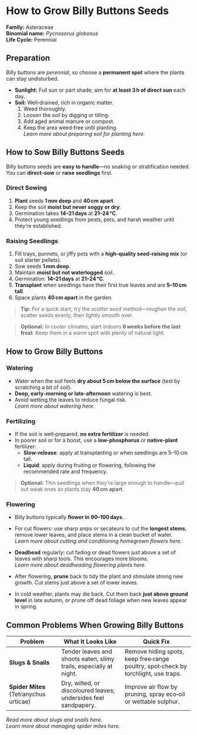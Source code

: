 # How to Grow Billy Buttons Seeds

**Family:** Asteraceae  
**Binomial name:** _Pycnosorus globosus_  
**Life Cycle:** Perennial  

## Preparation

Billy buttons are *perennial*, so choose a **permanent spot** where the plants can stay undisturbed.  
- **Sunlight:** Full sun or part shade; aim for **at least 3 h of direct sun** each day.  
- **Soil:** Well‑drained, rich in organic matter.  
  1. Weed thoroughly.  
  2. Loosen the soil by digging or tilling.  
  3. Add aged animal manure or compost.  
  4. Keep the area weed‑free until planting.  
  *Learn more about preparing soil for planting here.*

## How to Sow Billy Buttons Seeds

Billy buttons seeds are **easy to handle**—no soaking or stratification needed.  
You can **direct‑sow** or **raise seedlings** first.

### Direct Sowing

1. **Plant** seeds **1 mm deep** and **40 cm apart**.  
2. Keep the soil **moist but never soggy or dry**.  
3. Germination takes **14–21 days** at **21–24 °C**.  
4. Protect young seedlings from pests, pets, and harsh weather until they’re established.

### Raising Seedlings

1. Fill trays, punnets, or jiffy pots with a **high‑quality seed‑raising mix** (or soil starter pellets).  
2. Sow seeds **1 mm deep**.  
3. Maintain **moist but not waterlogged** soil.  
4. Germination: **14–21 days** at **21–24 °C**.  
5. **Transplant** when seedlings have their first true leaves and are **5–10 cm tall**.  
6. Space plants **40 cm apart** in the garden.

> **Tip:** For a quick start, try the *scatter seed* method—roughen the soil, scatter seeds evenly, then lightly smooth over.

> **Optional:** In cooler climates, start indoors **6 weeks before the last frost**. Keep them in a warm spot with plenty of natural light.

## How to Grow Billy Buttons

### Watering

- Water when the soil feels **dry about 5 cm below the surface** (test by scratching a bit of soil).  
- **Deep, early‑morning or late‑afternoon** watering is best.  
- Avoid wetting the leaves to reduce fungal risk.  
  *Learn more about watering here.*

### Fertilizing

- If the soil is well‑prepared, **no extra fertilizer** is needed.  
- In poorer soil or for a boost, use a **low‑phosphorus** or **native‑plant** fertilizer:  
  - **Slow‑release**: apply at transplanting or when seedlings are 5–10 cm tall.  
  - **Liquid**: apply during fruiting or flowering, following the recommended rate and frequency.

> **Optional:** Thin seedlings when they’re large enough to handle—pull out weak ones so plants stay **40 cm apart**.

### Flowering

- Billy buttons typically **flower in 90–100 days**.  
- For cut flowers: use sharp snips or secateurs to cut the **longest stems**, remove lower leaves, and place stems in a clean bucket of water.  
  *Learn more about cutting and conditioning homegrown flowers here.*

- **Deadhead** regularly: cut fading or dead flowers just above a set of leaves with sharp tools. This encourages more blooms.  
  *Learn more about deadheading flowering plants here.*

- After flowering, **prune** back to tidy the plant and stimulate strong new growth. Cut stems just above a set of lower leaves.

- In cold weather, plants may die back. Cut them back **just above ground level** in late autumn, or prune off dead foliage when new leaves appear in spring.

## Common Problems When Growing Billy Buttons

| Problem | What It Looks Like | Quick Fix |
|---------|--------------------|-----------|
| **Slugs & Snails** | Tender leaves and shoots eaten, slimy trails, especially at night. | Remove hiding spots, keep free‑range poultry, spot‑check by torchlight, use traps. |
| **Spider Mites** (Tetranychus urticae) | Dry, wilted, or discoloured leaves; undersides feel sandpapery. | Improve air flow by pruning, spray eco‑oil or wettable sulphur. |

*Read more about slugs and snails here.*  
*Learn more about managing spider mites here.*